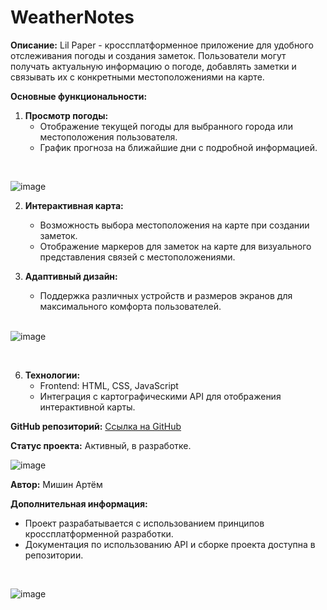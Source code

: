 # WeatherNotes

**Описание:**
Lil Paper - кроссплатформенное приложение для удобного отслеживания погоды и создания заметок. Пользователи могут получать актуальную информацию о погоде, добавлять заметки и связывать их с конкретными местоположениями на карте.

**Основные функциональности:**
1. **Просмотр погоды:**
   - Отображение текущей погоды для выбранного города или местоположения пользователя.
   - График прогноза на ближайшие дни с подробной информацией.

<br>

![image](https://github.com/SouthKartman/Real-time-Weather-App-With-Vanilla-JavaScript-and-API/assets/93534577/7f534a40-3b7f-4e3d-ba10-57aa141ed551)



2. **Интерактивная карта:**
   - Возможность выбора местоположения на карте при создании заметок.
   - Отображение маркеров для заметок на карте для визуального представления связей с местоположениями.

3. **Адаптивный дизайн:**
   - Поддержка различных устройств и размеров экранов для максимального комфорта пользователей.
   
   <br>

![image](https://github.com/SouthKartman/Real-time-Weather-App-With-Vanilla-JavaScript-and-API/assets/93534577/1675d275-f87b-4aee-bfa7-1a7e0a0a2f7d)

<br>

6. **Технологии:**
   - Frontend: HTML, CSS, JavaScript
   - Интеграция с картографическими API для отображения интерактивной карты.

**GitHub репозиторий:**
[Ссылка на GitHub](https://github.com/yourusername/weather-notes)

**Статус проекта:**
Активный, в разработке.

![image](https://github.com/SouthKartman/Real-time-Weather-App-With-Vanilla-JavaScript-and-API/assets/93534577/45976762-28ca-4cc7-9499-986422fb5da9)

**Автор:**
Мишин Артём

**Дополнительная информация:**
- Проект разрабатывается с использованием принципов кроссплатформенной разработки.
- Документация по использованию API и сборке проекта доступна в репозитории.

<br>

![image](https://github.com/SouthKartman/Real-time-Weather-App-With-Vanilla-JavaScript-and-API/assets/93534577/fe1908ca-7c14-467e-91b4-ade9e24126ee)

<br>



